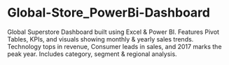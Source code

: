 # Global-Store_PowerBi-Dashboard
Global Superstore Dashboard built using Excel &amp; Power BI. Features Pivot Tables, KPIs, and visuals showing monthly &amp; yearly sales trends. Technology tops in revenue, Consumer leads in sales, and 2017 marks the peak year. Includes category, segment &amp; regional analysis.
